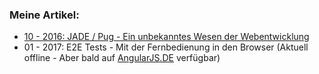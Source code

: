 <h3>Meine Artikel:</h3>

<ul>
<li><a href='aboutjade.html'>10 - 2016: JADE / Pug -  Ein unbekanntes Wesen der Webentwicklung</a></li>
<li>01 - 2017: E2E Tests - Mit der Fernbedienung in den Browser (Aktuell offline - Aber bald auf <a href='https://angularjs.de/' target='_blank'>AngularJS.DE</a> verfügbar)</li>
</ul>
